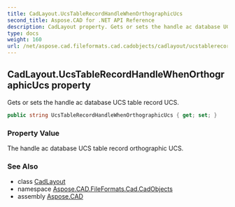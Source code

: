 ```yaml
---
title: CadLayout.UcsTableRecordHandleWhenOrthographicUcs
second_title: Aspose.CAD for .NET API Reference
description: CadLayout property. Gets or sets the handle ac database UCS table record UCS
type: docs
weight: 160
url: /net/aspose.cad.fileformats.cad.cadobjects/cadlayout/ucstablerecordhandlewhenorthographicucs/
---
```

## CadLayout.UcsTableRecordHandleWhenOrthographicUcs property

Gets or sets the handle ac database UCS table record UCS.

```csharp
public string UcsTableRecordHandleWhenOrthographicUcs { get; set; }
```

### Property Value

The handle ac database UCS table record orthographic UCS.

### See Also

* class [CadLayout](../)
* namespace [Aspose.CAD.FileFormats.Cad.CadObjects](../../cadlayout/)
* assembly [Aspose.CAD](../../../)


